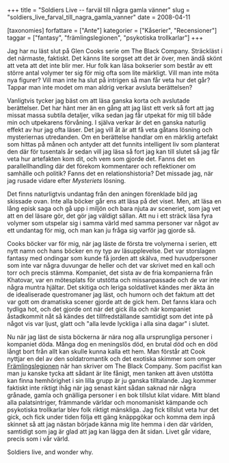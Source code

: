 +++
title = "Soldiers Live -- farväl till några gamla vänner"
slug = "soldiers_live_farval_till_nagra_gamla_vanner"
date = 2008-04-11

[taxonomies]
forfattare = ["Ante"]
kategorier = ["Kåserier", "Recensioner"]
taggar = ["fantasy", "främlingslegionen", "psykotiska trollkarlar"]
+++

Jag har nu läst slut på Glen Cooks serie om The Black Company. Sträckläst i det närmaste, faktiskt. Det känns lite sorgset att det är över, men ändå skönt att veta att det inte blir mer. Hur folk kan läsa bokserier som består av ett större antal volymer ter sig för mig ofta som lite märkligt. Vill man inte möta nya figurer? Vill man inte ha slut på intrigen så man får veta hur det går? Tappar man inte modet om man aldrig verkar avsluta berättelsen?

Vanligtvis tycker jag bäst om att läsa ganska korta och avslutade berättelser. Det har hänt mer än en gång att jag läst ett verk så fort att jag missat massa subtila detaljer, vilka sedan jag får utpekat för mig till både min och utpekarens förvåning. I själva verkar är det en ganska naturlig effekt av hur jag ofta läser. Det jag vill åt är att få veta gåtans lösning och mysteriernas utredanden. Om en berättelse handlar om en märklig artefakt som hittas på månen och antyder att det funnits intelligent liv som planterat den där för tusentals år sedan vill jag läsa så fort jag kan till slutet så jag får veta hur artefakten kom dit, och vem som gjorde det. Fanns det en parallellhandling där det förekom kommentarer och reflektioner om samhälle och politik? Fanns det en relationshistoria? Det missade jag, när jag rusade vidare efter _Mysteriets_ lösning.

Det finns naturligtvis undantag från den aningen förenklade bild jag skissade ovan. Inte alla böcker går ens att läsa på det viset. Men, att läsa en lång episk saga och gå upp i miljön och bara njuta av sceneriet, som jag vet att en del läsare gör, det gör jag väldigt sällan. Att nu i ett sträck läsa fyra volymer som utspelar sig i samma värld med samma personer var något av ett undantag för mig, och man kan ju fråga sig varför jag gjorde så.

Cooks böcker var för mig, när jag läste de första tre volymerna i serien, ett nytt namn och hans böcker en ny typ av läsupplevelse. Det var storslagen fantasy med ondingar som kunde få jorden att skälva, med huvudpersoner som inte var några duvungar de heller och det var skrivet med en kall och torr och precis stämma. Kompaniet, det sista av de fria kompanierna från Khatovar, var en mötesplats för utstötta och missanpassade och de var inte några muntra hjältar. Det skitiga och leriga soldatlivet kändes mer äkta än de idealiserade questromaner jag läst, och humorn och det faktum att det var gott om dramatiska scener gjorde att de gick hem. Det fanns klara och tydliga hot, och det gjorde ont när det gick illa och när kompaniet åstadkommit nåt så kändes det tillfredställande samtidigt som det inte på något vis var ljust, glatt och "alla levde lyckliga i alla sina dagar" i slutet.

Nu när jag läst de sista böckerna är nära nog alla ursprungliga personer i kompaniet döda. Många dog en meningslös död, en brutal död och en död långt bort från allt kan skulle kunna kalla ett hem. Man förstår att Cook nyttjar en del av den soldatromantik och det exotiska skimmer som omger [Främlingslegionen](http://www.legion-etrangere.com) när han skriver om The Black Company. Som pacifist kan man ju kanske tycka att sådant är lite fånigt, men tanken att även utstötta kan finna hemhörighet i sin lilla grupp är ju ganska tilltalande. Jag kommer faktiskt inte riktigt ihåg när jag senast känt sådan saknad när några grånade, gamla och gnälliga personer i en bok tillslut kilat vidare. Mitt bland alla palatsintriger, främmande världar och monomaniskt kämpande och psykotiska trollkarlar blev folk riktigt mänskliga. Jag fick tillslut veta hur det gick, och fick under tiden följa ett gäng knäppgökar och komma dem inpå skinnet så att jag nästan började känna mig lite hemma i den där världen, samtidigt som jag är glad att jag kan lägga den åt sidan. Livet går vidare, precis som i vår värld.

Soldiers live, and wonder why.
